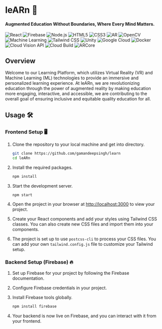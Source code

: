 # leARn 🚀
#### Augmented Education Without Boundaries, Where Every Mind Matters.

   ![React](https://img.shields.io/badge/-React-61DAFB?logo=react&logoColor=white&style=flat)
   ![Firebase](https://img.shields.io/badge/-Firebase-FFCA28?logo=firebase&logoColor=white&style=flat)
   ![Node.js](https://img.shields.io/badge/-Node.js-339933?logo=node.js&logoColor=white&style=flat)
   ![HTML5](https://img.shields.io/badge/-HTML5-E34F26?logo=html5&logoColor=white&style=flat)
   ![CSS3](https://img.shields.io/badge/-CSS3-1572B6?logo=css3&logoColor=white&style=flat)
   ![AR](https://img.shields.io/badge/-Augmented%20Reality-FF6C37?style=flat)
   ![OpenCV](https://img.shields.io/badge/-OpenCV-5C3EE8?logo=opencv&logoColor=white&style=flat)
   ![Machine Learning](https://img.shields.io/badge/-Machine%20Learning-FF6F00?style=flat)
   ![Tailwind CSS](https://img.shields.io/badge/-Tailwind%20CSS-38B2AC?logo=tailwind-css&logoColor=white&style=flat)
   ![Unity](https://img.shields.io/badge/-Unity-000000?logo=unity&logoColor=white&style=flat)
   ![Google Cloud](https://img.shields.io/badge/-Google%20Cloud-4285F4?logo=google-cloud&logoColor=white&style=flat)
   ![Docker](https://img.shields.io/badge/-Docker-2496ED?logo=docker&logoColor=white&style=flat)
   ![Cloud Vision API](https://img.shields.io/badge/-Cloud%20Vision%20API-4285F4?logo=google-cloud&logoColor=white&style=flat)
   ![Cloud Build](https://img.shields.io/badge/-Cloud%20Build-4285F4?logo=google-cloud&logoColor=white&style=flat)
   ![ARCore](https://img.shields.io/badge/-ARCore-009688?logo=android&logoColor=white&style=flat)

## Overview 

Welcome to our Learning Platform, which utilizes Virtual Reality (VR) and Machine Learning (ML) technologies to provide an immersive and personalized learning experience. At leARn, we are revolutionizing education through the power of augmented reality by making education more engaging, interactive, and accessible, we are contributing to the overall goal of ensuring inclusive and equitable quality education for all.


## Usage 🛠️

### Frontend Setup 🖥️

1. Clone the repository to your local machine and get into directory.
    ```sh
    git clone https://github.com/gamandeepsingh/learn
    cd leARn
    ```

2. Install the required packages.
    ```sh
    npm install
    ```

3. Start the development server.
    ```sh
    npm start
    ```

4. Open the project in your browser at [http://localhost:3000](http://localhost:3000) to view your project.

5. Create your React components and add your styles using Tailwind CSS classes. You can also create new CSS files and import them into your components.

6. The project is set up to use `postcss-cli` to process your CSS files. You can add your own `tailwind.config.js` file to customize your Tailwind setup.

### Backend Setup (Firebase) 🔥

1. Set up Firebase for your project by following the Firebase documentation.

2. Configure Firebase credentials in your project.

3. Install Firebase tools globally.
    ```sh
    npm install firebase
    ```
    
4. Your backend is now live on Firebase, and you can interact with it from your frontend.
